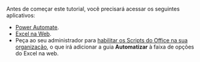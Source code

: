 Antes de começar este tutorial, você precisará acessar os seguintes aplicativos:

- [Power Automate](/power-automate/organization-q-and-a).
- [Excel na Web](https://www.office.com/launch/excel).
- Peça ao seu administrador para [habilitar os Scripts do Office na sua organização](https://support.office.com/article/office-scripts-settings-in-m365-19d3c51a-6ca2-40ab-978d-60fa49554dcf), o que irá adicionar a guia **Automatizar** à faixa de opções do Excel na web.
